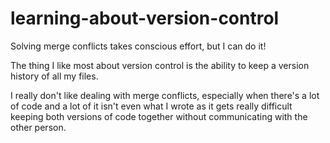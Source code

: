 # learning-about-version-control

Solving merge conflicts takes conscious effort, but I can do it!

The thing I like most about version control is the ability to keep a version history of all my files.

I really don't like dealing with merge conflicts, especially when there's a lot of code and a lot of it isn't even what I wrote as it gets really difficult keeping
both versions of code together without communicating with the other person.
